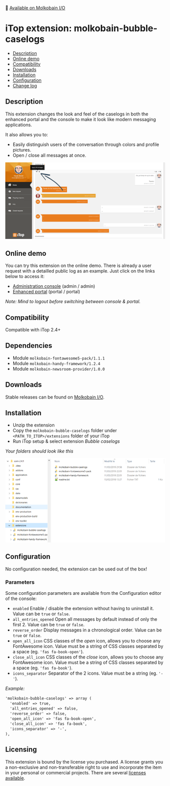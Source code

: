 👋 [Available on Molkobain I/O](https://www.molkobain.com/product/bubble-caselogs/)

# iTop extension: molkobain-bubble-caselogs
* [Description](#description)
* [Online demo](#online-demo)
* [Compatibility](#compatibility)
* [Downloads](#downloads)
* [Installation](#installation)
* [Configuration](#configuration)
* [Change log](CHANGELOG.md)

## Description
This extension changes the look and feel of the caselogs in both the enhanced portal and the console to make it look like modern messaging applications.

It also allows you to:
* Easily distinguish users of the conversation through colors and profile pictures.
* Open / close all messages at once.

![Description decoration](docs/mbc-portal-example-01.png)

## Online demo
You can try this extension on the online demo. There is already a user request with a detailled public log as an example. Just click on the links below to access it:
* [Administration console](http://mbc.itop.molkobain.com/pages/UI.php?operation=details&class=UserRequest&id=2&auth_user=admin&auth_pwd=admin) (admin / admin)
* [Enhanced portal](http://mbc.itop.molkobain.com/pages/exec.php/manage/ongoing-tickets-for-portal-user?exec_module=itop-portal-base&exec_page=index.php&portal_id=itop-portal&auth_user=portal&auth_pwd=portal) (portal / portal)

*Note: Mind to logout before switching between console & portal.*

## Compatibility
Compatible with iTop 2.4+

## Dependencies
* Module `molkobain-fontawesome5-pack/1.1.1`
* Module `molkobain-handy-framework/1.2.4`
* Module `molkobain-newsroom-provider/1.0.0`

## Downloads
Stable releases can be found on [Molkobain I/O](https://www.molkobain.com/product/bubble-caselogs/).

## Installation
* Unzip the extension
* Copy the ``molkobain-bubble-caselogs`` folder under ``<PATH_TO_ITOP>/extensions`` folder of your iTop
* Run iTop setup & select extension *Bubble caselogs*

*Your folders should look like this*

![Extensions folder](docs/mbc-install.png)

## Configuration
No configuration needed, the extension can be used out of the box!

### Parameters
Some configuration parameters are available from the Configuration editor of the console:
* ``enabled`` Enable / disable the extension without having to uninstall it. Value can be ``true`` or ``false``.
* ``all_entries_opened`` Open all messages by default instead of only the first 2. Value can be ``true`` or ``false``.
* ``reverse_order`` Display messages in a chronological order. Value can be ``true`` or ``false``.
* ``open_all_icon`` CSS classes of the *open* icon, allows you to choose any FontAwesome icon. Value must be a string of CSS classes separated by a space (eg. ``'fas fa-book-open'``).
* ``close_all_icon`` CSS classes of the *close* icon, allows you to choose any FontAwesome icon. Value must be a string of CSS classes separated by a space (eg. ``'fas fa-book'``).
* ``icons_separator`` Separator of the 2 icons. Value must be a string (eg. ``'-'``).

*Example:*
```
'molkobain-bubble-caselogs' => array (
  'enabled' => true,
  'all_entries_opened' => false,
  'reverse_order' => false,
  'open_all_icon' => 'fas fa-book-open',
  'close_all_icon' => 'fas fa-book',
  'icons_separator' => '-',
),
```

## Licensing
This extension is bound by the license you purchased. A license grants you a non-exclusive and non-transferable right to use and incorporate the item in your personal or commercial projects. There are several [licenses available](https://www.molkobain.com/usage-licenses/).

